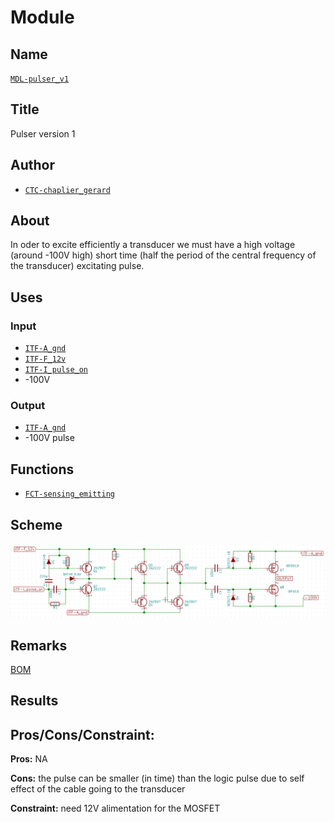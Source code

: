 # Module
<!---![](viewme.png)--->

## Name
[`MDL-pulser_v1`]()

## Title
Pulser version 1

## Author
* [`CTC-chaplier_gerard`]()

## About
In oder to excite efficiently a transducer we must have a high voltage (around -100V high) short time (half the period of the central frequency of the transducer) excitating pulse.

## Uses
### Input
* [`ITF-A_gnd`]()
* [`ITF-F_12v`]()
* [`ITF-I_pulse_on`]()
* -100V

### Output
* [`ITF-A_gnd`]()
* -100V pulse

## Functions
* [`FCT-sensing_emitting`]()

## Scheme
![](./images/scheme.png)

## Remarks
[BOM](./src/MDL-pulser_v1.csv)

## Results

## Pros/Cons/Constraint:

**Pros:** NA

**Cons:** the pulse can be smaller (in time) than the logic pulse due to self effect of the cable going to the transducer

**Constraint:** need 12V alimentation for the MOSFET

